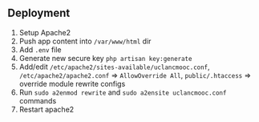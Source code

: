 ## Deployment
1. Setup Apache2
2. Push app content into `/var/www/html` dir
3. Add `.env` file
4. Generate new secure key `php artisan key:generate`
5. Add/edit `/etc/apache2/sites-available/uclancmooc.conf`, `/etc/apache2/apache2.conf` => `AllowOverride All`, `public/.htaccess` => override module rewrite configs
6. Run `sudo a2enmod rewrite` and `sudo a2ensite uclancmooc.conf` commands
7. Restart apache2
